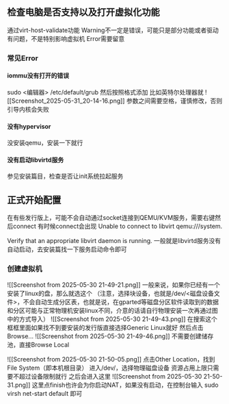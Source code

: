 ## 检查电脑是否支持以及打开虚拟化功能

通过virt-host-validate功能
Warning不一定是错误，可能只是部分功能或者驱动有问题，不是特别影响虚拟机
Error需要留意
### 常见Error
#### iommu没有打开的错误
sudo <编辑器> /etc/default/grub
然后按照格式添加
比如英特尔处理器就
![[Screenshot_2025-05-31_20-14-16.png]]
参数之间需要空格，谨慎修改，否则引导内核会失败

#### 没有hypervisor
没安装qemu，安装一下就行

#### 没有启动libvirtd服务
参见安装篇目，检查是否让init系统拉起服务

## 正式开始配置
在有些发行版上，可能不会自动通过socket连接到QEMU/KVM服务，需要右键然后connect
有时候connect会出现
Unable to connect to libvirt qemu:///system.

Verify that an appropriate libvirt daemon is running.
一般就是libvirtd服务没有自动启动，去安装篇找一下服务启动命令即可
### 创建虚拟机
![[Screenshot from 2025-05-30 21-49-21.png]]
一般来说，如果你已经有一个安装了linux的盘，那么就选这个
（注意，选择块设备，也就是/dev/<磁盘设备文件>，不会自动生成分区表，也就是说，在gparted等磁盘分区软件读取到的数据和分区可能与正常物理机安装linux不同，介意的话请自行物理安装一次再通过图中的方式导入）
![[Screenshot from 2025-05-30 21-49-43.png]]
在搜索这个框框里面如果找不到要安装的发行版直接选择Generic Linux就好
然后点击Browse...
![[Screenshot from 2025-05-30 21-49-46.png]]
不需要创建储存池，直接Browse Local

![[Screenshot from 2025-05-30 21-50-05.png]]
点击Other Location，找到File System（即本机根目录）
进入/dev/，选择物理磁盘设备
资源占用上限只需要不超过设备限制就行
之后会进入这里
![[Screenshot from 2025-05-30 21-50-31.png]]
这里点finish也许会为你启动NAT，如果没有启动，在控制台输入
sudo virsh net-start default
即可